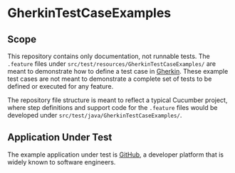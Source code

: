 # GherkinTestCaseExamples

## Scope

This repository contains only documentation, not runnable tests. The `.feature` files under `src/test/resources/GherkinTestCaseExamples/` are meant to demonstrate how to define a test case in [Gherkin](https://cucumber.io/docs/gherkin/). These example test cases are not meant to demonstrate a complete set of tests to be defined or executed for any  feature.

The repository file structure is meant to reflect a typical Cucumber project, where step definitions and support code for the `.feature` files would be developed under `src/test/java/GherkinTestCaseExamples/`.

## Application Under Test

The example application under test is [GitHub](https://github.com/), a developer platform that is widely known to software engineers.

